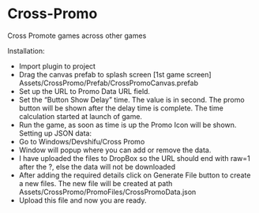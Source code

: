 # Cross-Promo
 Cross Promote games across other games
 
Installation:
- Import plugin to project
- Drag the canvas prefab to splash screen [1st game screen]
Assets/CrossPromo/Prefab/CrossPromoCanvas.prefab
- Set up the URL to Promo Data URL field.
- Set the “Button Show Delay” time. The value is in second. The promo button will be shown
after the delay time is complete. The time calculation started at launch of game.
- Run the game, as soon as time is up the Promo Icon will be shown.
Setting up JSON data:
- Go to Windows/Devshifu/Cross Promo
- Window will popup where you can add or remove the data.
- I have uploaded the files to DropBox so the URL should end with raw=1 after the ?, else the
data will not be downloaded
- After adding the required details click on Generate File button to create a new files.
The new file will be created at path Assets/CrossPromo/PromoFiles/CrossPromoData.json
- Upload this file and now you are ready.

